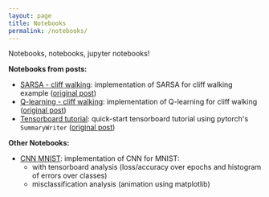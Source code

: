 ```yaml
---
layout: page
title: Notebooks
permalink: /notebooks/
---
```

Notebooks, notebooks, jupyter notebooks!

**Notebooks from posts:**
- [SARSA - cliff walking](https://colab.research.google.com/drive/1N6_1bNqVcyMYGNBThzRm46XDLH4K8otv?usp=sharing): implementation of SARSA for cliff walking example ([original post](/ml/rl/cliff-walking-impl-sarsa-vs-qlearning.html))
- [Q-learning - cliff walking](https://colab.research.google.com/drive/12WUkeyqqTfGI8WHHkFbx_y7Tx3WHD-kI?usp=sharing): implementation of Q-learning for cliff walking ([original post](/ml/rl/cliff-walking-impl-sarsa-vs-qlearning.html))
- [Tensorboard tutorial](https://colab.research.google.com/drive/1t6CdwOV-7_jIUtsw2F6EEjfCQL9bH4iE?usp=sharing): quick-start tensorboard tutorial using pytorch's `SummaryWriter` ([original post](/ml/general/tensorboard-tutorial.html))

**Other Notebooks:**
- [CNN MNIST](to-be-linked!!): implementation of CNN for MNIST:
  - with tensorboard analysis (loss/accuracy over epochs and histogram of errors over classes)
  - misclassification analysis (animation using matplotlib) 